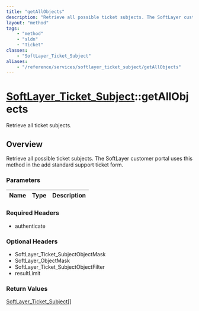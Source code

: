 ```yaml
---
title: "getAllObjects"
description: "Retrieve all possible ticket subjects. The SoftLayer customer portal uses this method in the add standard support ticket... "
layout: "method"
tags:
    - "method"
    - "sldn"
    - "Ticket"
classes:
    - "SoftLayer_Ticket_Subject"
aliases:
    - "/reference/services/softlayer_ticket_subject/getAllObjects"
---
```

# [SoftLayer_Ticket_Subject](/reference/services/SoftLayer_Ticket_Subject)::getAllObjects

Retrieve all ticket subjects.


## Overview 
Retrieve all possible ticket subjects. The SoftLayer customer portal uses this method in the add standard support ticket form.

### Parameters 
|Name | Type | Description |
| --- | --- | --- |


### Required Headers
* authenticate

### Optional Headers
* SoftLayer_Ticket_SubjectObjectMask
* SoftLayer_ObjectMask
* SoftLayer_Ticket_SubjectObjectFilter
* resultLimit

### Return Values
<a href='/reference/datatypes/SoftLayer_Ticket_Subject'>SoftLayer_Ticket_Subject[] </a>

